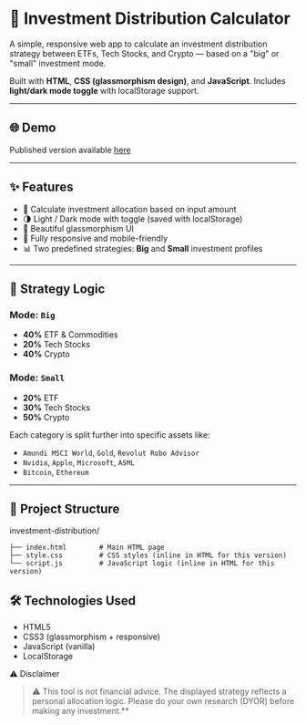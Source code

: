 # 💼 Investment Distribution Calculator

A simple, responsive web app to calculate an investment distribution strategy between ETFs, Tech Stocks, and Crypto — based on a "big" or "small" investment mode.

Built with **HTML**, **CSS (glassmorphism design)**, and **JavaScript**. Includes **light/dark mode toggle** with localStorage support.

---

## 🌐 Demo
Published version available [here]([https://theofief.github.io/investment-distribution-calculator/)

---

## ✨ Features

- 💸 Calculate investment allocation based on input amount
- 🌗 Light / Dark mode with toggle (saved with localStorage)
- 🎨 Beautiful glassmorphism UI
- 📱 Fully responsive and mobile-friendly
- 📊 Two predefined strategies: **Big** and **Small** investment profiles

---

## 🧮 Strategy Logic

### Mode: `Big`
- **40%** ETF & Commodities  
- **20%** Tech Stocks  
- **40%** Crypto

### Mode: `Small`
- **20%** ETF  
- **30%** Tech Stocks  
- **50%** Crypto

Each category is split further into specific assets like:
- `Amundi MSCI World`, `Gold`, `Revolut Robo Advisor`
- `Nvidia`, `Apple`, `Microsoft`, `ASML`
- `Bitcoin`, `Ethereum`

---

## 📂 Project Structure
investment-distribution/
```│
├── index.html        # Main HTML page
├── style.css         # CSS styles (inline in HTML for this version)
└── script.js         # JavaScript logic (inline in HTML for this version)
```

## 🛠 Technologies Used
- HTML5
- CSS3 (glassmorphism + responsive)
- JavaScript (vanilla)
- LocalStorage

⚠️ Disclaimer
> ⚠️ This tool is not financial advice. The displayed strategy reflects a personal allocation logic. Please do your own research (DYOR) before making any investment.**

